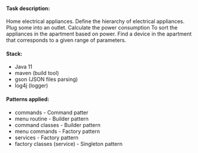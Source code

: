 
#### Task description:

Home electrical appliances. Define the hierarchy of electrical appliances.
Plug some into an outlet. Calculate the power consumption To sort the appliances in the apartment based on power.
Find a device in the apartment that corresponds to a given range of parameters.

#### Stack:
- Java 11
- maven (build tool)
- gson (JSON files parsing)
- log4j (logger)

#### Patterns applied:
- commands - Command patter
- menu routine - Builder pattern
- command classes - Builder pattern
- menu commands - Factory pattern
- services - Factory pattern
- factory classes (service) - Singleton pattern